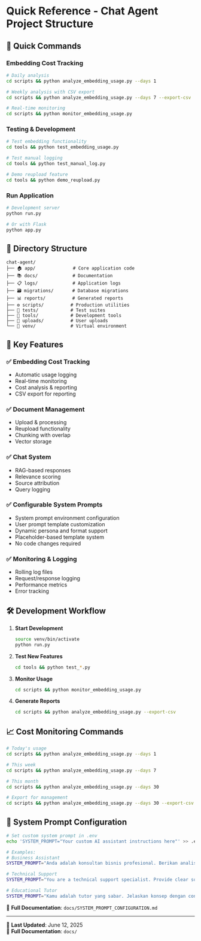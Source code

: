 # Quick Reference - Chat Agent Project Structure

## 🚀 Quick Commands

### Embedding Cost Tracking
```bash
# Daily analysis
cd scripts && python analyze_embedding_usage.py --days 1

# Weekly analysis with CSV export
cd scripts && python analyze_embedding_usage.py --days 7 --export-csv

# Real-time monitoring
cd scripts && python monitor_embedding_usage.py
```

### Testing & Development
```bash
# Test embedding functionality
cd tools && python test_embedding_usage.py

# Test manual logging
cd tools && python test_manual_log.py

# Demo reupload feature
cd tools && python demo_reupload.py
```

### Run Application
```bash
# Development server
python run.py

# Or with Flask
python app.py
```

## 📁 Directory Structure

```
chat-agent/
├── 🏠 app/              # Core application code
├── 📚 docs/             # Documentation  
├── 📋 logs/             # Application logs
├── 🗃️ migrations/       # Database migrations
├── 📊 reports/          # Generated reports
├── ⚙️ scripts/          # Production utilities
├── 🧪 tests/            # Test suites
├── 🔧 tools/            # Development tools
├── 📎 uploads/          # User uploads
└── 🐍 venv/             # Virtual environment
```

## 🎯 Key Features

### ✅ Embedding Cost Tracking
- Automatic usage logging
- Real-time monitoring  
- Cost analysis & reporting
- CSV export for reporting

### ✅ Document Management
- Upload & processing
- Reupload functionality
- Chunking with overlap
- Vector storage

### ✅ Chat System
- RAG-based responses
- Relevance scoring
- Source attribution
- Query logging

### ✅ Configurable System Prompts
- System prompt environment configuration
- User prompt template customization
- Dynamic persona and format support
- Placeholder-based template system
- No code changes required

### ✅ Monitoring & Logging
- Rolling log files
- Request/response logging
- Performance metrics
- Error tracking

## 🛠️ Development Workflow

1. **Start Development**
   ```bash
   source venv/bin/activate
   python run.py
   ```

2. **Test New Features**
   ```bash
   cd tools && python test_*.py
   ```

3. **Monitor Usage**
   ```bash
   cd scripts && python monitor_embedding_usage.py
   ```

4. **Generate Reports**
   ```bash
   cd scripts && python analyze_embedding_usage.py --export-csv
   ```

## 📈 Cost Monitoring Commands

```bash
# Today's usage
cd scripts && python analyze_embedding_usage.py --days 1

# This week
cd scripts && python analyze_embedding_usage.py --days 7  

# This month
cd scripts && python analyze_embedding_usage.py --days 30

# Export for management
cd scripts && python analyze_embedding_usage.py --days 30 --export-csv --output ../reports/monthly_report.csv
```

## 🤖 System Prompt Configuration

```bash
# Set custom system prompt in .env
echo 'SYSTEM_PROMPT="Your custom AI assistant instructions here"' >> .env

# Examples:
# Business Assistant
SYSTEM_PROMPT="Anda adalah konsultan bisnis profesional. Berikan analisis strategis berdasarkan knowledge base."

# Technical Support  
SYSTEM_PROMPT="You are a technical support specialist. Provide clear solutions from technical documentation."

# Educational Tutor
SYSTEM_PROMPT="Kamu adalah tutor yang sabar. Jelaskan konsep dengan contoh praktis dari materi pembelajaran."
```

📖 **Full Documentation**: `docs/SYSTEM_PROMPT_CONFIGURATION.md`

---
📅 **Last Updated**: June 12, 2025  
🔗 **Full Documentation**: `docs/`
